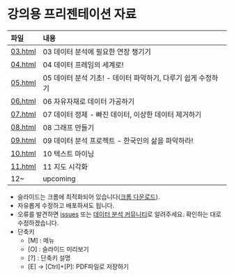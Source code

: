 # 강의용 프리젠테이션 자료

파일           | 내용
:------------- |:-------------
[03.html](https://youngwoos.github.io/Doit_Python/03.html)| 03 데이터 분석에 필요한 연장 챙기기 
[04.html](https://youngwoos.github.io/Doit_Python/04.html)| 04 데이터 프레임의 세계로!
[05.html](https://youngwoos.github.io/Doit_Python/05.html)| 05 데이터 분석 기초! - 데이터 파악하기, 다루기 쉽게 수정하기
[06.html](https://youngwoos.github.io/Doit_Python/06.html)| 06 자유자재로 데이터 가공하기
[07.html](https://youngwoos.github.io/Doit_Python/07.html)| 07 데이터 정제 - 빠진 데이터, 이상한 데이터 제거하기
[08.html](https://youngwoos.github.io/Doit_Python/08.html)| 08 그래프 만들기
[09.html](https://youngwoos.github.io/Doit_Python/09.html)| 09 데이터 분석 프로젝트 - 한국인의 삶을 파악하라!
[10.html](https://youngwoos.github.io/Doit_Python/10.html)| 10 텍스트 마이닝
[11.html](https://youngwoos.github.io/Doit_Python/11.html)| 11 지도 시각화
12~ | upcoming

- 슬라이드는 크롬에 최적화되어 있습니다([크롬 다운로드](https://www.google.com/chrome/)).
- 자유롭게 수정하고 배포하셔도 됩니다.
- 오류를 발견하면 [issues](https://github.com/youngwoos/Doit_Python/issues) 또는 [데이터 분석 커뮤니티](https://www.facebook.com/groups/datacommunity)로 알려주세요. 확인하는 대로 수정하겠습니다.
- 단축키
  - [M] : 메뉴
  - [O] : 슬라이드 미리보기
  - [?] : 단축키 설명
  - [E] → [Ctrl]+[P]: PDF파일로 저장하기
